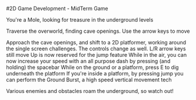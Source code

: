 #2D Game Development - MidTerm Game

You're a Mole, looking for treasure in the underground levels

Traverse the overworld, finding cave openings. Use the arrow keys to move

Approach the cave openings, and shift to a 2D platformer, working around the single screen
challenges. The controls change as well.
L/R arrow keys still move
Up is now reserved for the jump feature
While in the air, you can now increase your speed with an all purpose dash by pressing (and holding) the spacebar
While on the ground or a platform, press E to dig underneath the platform
If you're inside a platform, by pressing jump you can perform the Ground Burst, a high speed vertical movement tech

Various enemies and obstacles roam the underground, so watch out!
